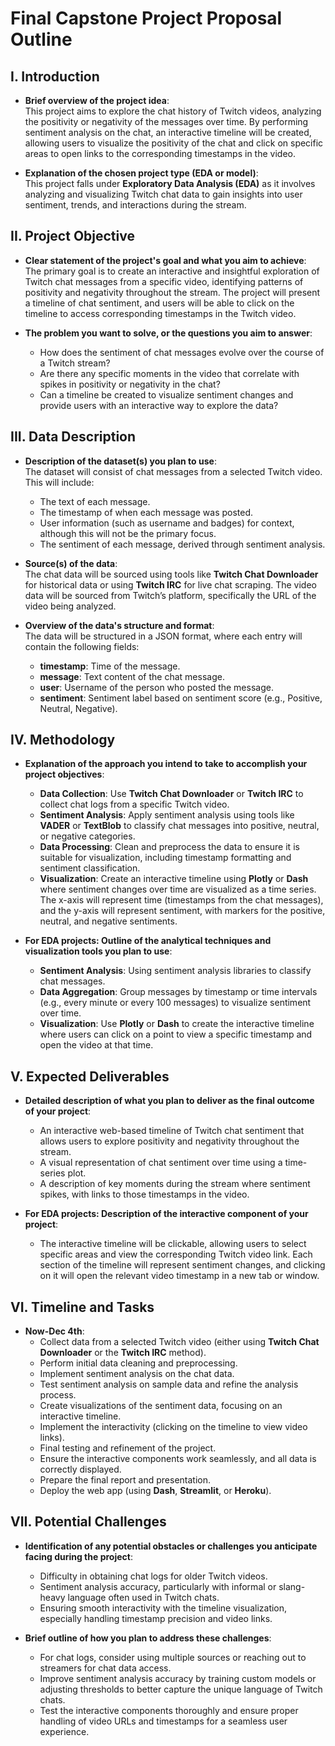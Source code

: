 # Final Capstone Project Proposal Outline

## I. Introduction

- **Brief overview of the project idea**:  
  This project aims to explore the chat history of Twitch videos, analyzing the positivity or negativity of the messages over time. By performing sentiment analysis on the chat, an interactive timeline will be created, allowing users to visualize the positivity of the chat and click on specific areas to open links to the corresponding timestamps in the video.

- **Explanation of the chosen project type (EDA or model)**:  
  This project falls under **Exploratory Data Analysis (EDA)** as it involves analyzing and visualizing Twitch chat data to gain insights into user sentiment, trends, and interactions during the stream.

## II. Project Objective

- **Clear statement of the project's goal and what you aim to achieve**:  
  The primary goal is to create an interactive and insightful exploration of Twitch chat messages from a specific video, identifying patterns of positivity and negativity throughout the stream. The project will present a timeline of chat sentiment, and users will be able to click on the timeline to access corresponding timestamps in the Twitch video.

- **The problem you want to solve, or the questions you aim to answer**:  
  - How does the sentiment of chat messages evolve over the course of a Twitch stream?  
  - Are there any specific moments in the video that correlate with spikes in positivity or negativity in the chat?  
  - Can a timeline be created to visualize sentiment changes and provide users with an interactive way to explore the data?

## III. Data Description

- **Description of the dataset(s) you plan to use**:  
  The dataset will consist of chat messages from a selected Twitch video. This will include:
  - The text of each message.
  - The timestamp of when each message was posted.
  - User information (such as username and badges) for context, although this will not be the primary focus.
  - The sentiment of each message, derived through sentiment analysis.

- **Source(s) of the data**:  
  The chat data will be sourced using tools like **Twitch Chat Downloader** for historical data or using **Twitch IRC** for live chat scraping. The video data will be sourced from Twitch’s platform, specifically the URL of the video being analyzed.

- **Overview of the data's structure and format**:  
  The data will be structured in a JSON format, where each entry will contain the following fields:
  - **timestamp**: Time of the message.
  - **message**: Text content of the chat message.
  - **user**: Username of the person who posted the message.
  - **sentiment**: Sentiment label based on sentiment score (e.g., Positive, Neutral, Negative).

## IV. Methodology

- **Explanation of the approach you intend to take to accomplish your project objectives**:  
  - **Data Collection**: Use **Twitch Chat Downloader** or **Twitch IRC** to collect chat logs from a specific Twitch video.
  - **Sentiment Analysis**: Apply sentiment analysis using tools like **VADER** or **TextBlob** to classify chat messages into positive, neutral, or negative categories.
  - **Data Processing**: Clean and preprocess the data to ensure it is suitable for visualization, including timestamp formatting and sentiment classification.
  - **Visualization**: Create an interactive timeline using **Plotly** or **Dash** where sentiment changes over time are visualized as a time series. The x-axis will represent time (timestamps from the chat messages), and the y-axis will represent sentiment, with markers for the positive, neutral, and negative sentiments.

- **For EDA projects: Outline of the analytical techniques and visualization tools you plan to use**:
  - **Sentiment Analysis**: Using sentiment analysis libraries to classify chat messages.
  - **Data Aggregation**: Group messages by timestamp or time intervals (e.g., every minute or every 100 messages) to visualize sentiment over time.
  - **Visualization**: Use **Plotly** or **Dash** to create the interactive timeline where users can click on a point to view a specific timestamp and open the video at that time.

## V. Expected Deliverables

- **Detailed description of what you plan to deliver as the final outcome of your project**:  
  - An interactive web-based timeline of Twitch chat sentiment that allows users to explore positivity and negativity throughout the stream.
  - A visual representation of chat sentiment over time using a time-series plot.
  - A description of key moments during the stream where sentiment spikes, with links to those timestamps in the video.

- **For EDA projects: Description of the interactive component of your project**:  
  - The interactive timeline will be clickable, allowing users to select specific areas and view the corresponding Twitch video link. Each section of the timeline will represent sentiment changes, and clicking on it will open the relevant video timestamp in a new tab or window.

## VI. Timeline and Tasks

- **Now-Dec 4th**:  
  - Collect data from a selected Twitch video (either using **Twitch Chat Downloader** or the **Twitch IRC** method).
  - Perform initial data cleaning and preprocessing.
  - Implement sentiment analysis on the chat data.
  - Test sentiment analysis on sample data and refine the analysis process.
  - Create visualizations of the sentiment data, focusing on an interactive timeline.
  - Implement the interactivity (clicking on the timeline to view video links).
  - Final testing and refinement of the project.
  - Ensure the interactive components work seamlessly, and all data is correctly displayed.
  - Prepare the final report and presentation.
  - Deploy the web app (using **Dash**, **Streamlit**, or **Heroku**).

## VII. Potential Challenges

- **Identification of any potential obstacles or challenges you anticipate facing during the project**:  
  - Difficulty in obtaining chat logs for older Twitch videos.
  - Sentiment analysis accuracy, particularly with informal or slang-heavy language often used in Twitch chats.
  - Ensuring smooth interactivity with the timeline visualization, especially handling timestamp precision and video links.
  
- **Brief outline of how you plan to address these challenges**:  
  - For chat logs, consider using multiple sources or reaching out to streamers for chat data access.
  - Improve sentiment analysis accuracy by training custom models or adjusting thresholds to better capture the unique language of Twitch chats.
  - Test the interactive components thoroughly and ensure proper handling of video URLs and timestamps for a seamless user experience.
